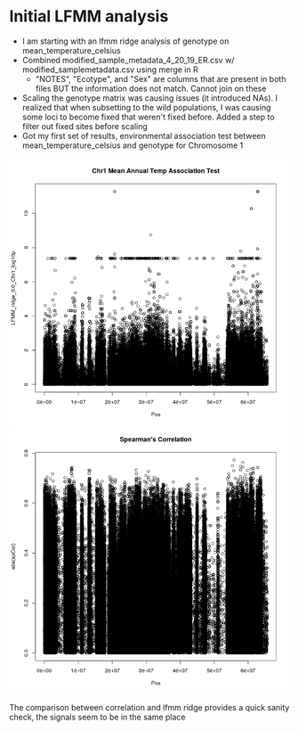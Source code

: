 # Initial LFMM analysis

- I am starting with an lfmm ridge analysis of genotype on mean_temperature_celsius
- Combined modified_sample_metadata_4_20_19_ER.csv w/ modified_samplemetadata.csv using merge in R
	- "NOTES", "Ecotype", and "Sex" are columns that are present in both files BUT the information does not match. Cannot join on these
- Scaling the genotype matrix was causing issues (it introduced NAs). I realized that when subsetting to the wild populations, I was causing some loci to become fixed that weren't fixed before. Added a step to filter out fixed sites before scaling 
- Got my first set of results, environmental association test between mean_temperature_celsius and genotype for Chromosome 1


![graph](../figures/envi_analysis/lfmm_ridge_mean_annual_temp_test_chr1.png "lfmm plot")
![graph2](../figures/envi_analysis/spearmans_mean_temp_chr1.png "cor plot")

The comparison between correlation and lfmm ridge provides a quick sanity check, the signals seem to be in the same place
